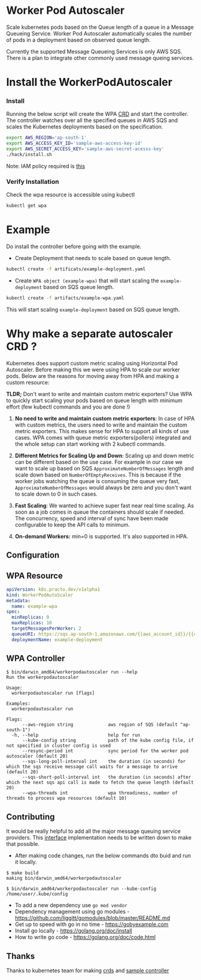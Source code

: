 # Worker Pod Autoscaler

Scale kubernetes pods based on the Queue length of a queue in a Message Queueing Service. Worker Pod Autoscaler automatically scales the number of pods in a deployment based on observed queue length.

Currently the supported Message Queueing Services is only AWS SQS. There is a plan to integrate other commonly used message queing services.

# Install the WorkerPodAutoscaler

### Install
Running the below script will create the WPA [CRD](https://kubernetes.io/docs/concepts/extend-kubernetes/api-extension/custom-resources/) and start the controller. The controller watches over all the specified queues in AWS SQS and scales the Kubernetes deployments based on the specification.

```bash
export AWS_REGION='ap-south-1'
export AWS_ACCESS_KEY_ID='sample-aws-access-key-id'
export AWS_SECRET_ACCESS_KEY='sample-aws-secret-acesss-key'
./hack/install.sh
```

Note: IAM policy required is [this](todo)

### Verify Installation
Check the wpa resource is accessible using kubectl

```bash
kubectl get wpa
```

# Example
Do install the controller before going with the example.

- Create Deployment that needs to scale based on queue length.
```bash
kubectl create -f artificats/example-deployment.yaml
```

- Create `WPA object (example-wpa)` that will start scaling the `example-deployment` based on SQS queue length.
```bash
kubectl create -f artifacts/example-wpa.yaml
```

This will start scaling `example-deployment` based on SQS queue length.

# Why make a separate autoscaler CRD ?

Kubernetes does support custom metric scaling using Horizontal Pod Autoscaler. Before making this we were using HPA to scale our worker pods. Below are the reasons for moving away from HPA and making a custom resource:

**TLDR;** Don't want to write and maintain custom metric exporters? Use WPA to quickly start scaling your pods based on queue length with minimum effort (few kubectl commands and you are done !)

1. **No need to write and maintain custom metric exporters**: In case of HPA with custom metrics, the users need to write and maintain the custom metric exporters. This makes sense for HPA to support all kinds of use cases. WPA comes with queue metric exporters(pollers) integrated and the whole setup can start working with 2 kubectl commands.

2. **Different Metrics for Scaling Up and Down**: Scaling up and down metric can be different based on the use case. For example in our case we want to scale up based on SQS `ApproximateNumberOfMessages` length and scale down based on `NumberOfEmptyReceives`. This is because if the worker jobs watching the queue is consuming the queue very fast, `ApproximateNumberOfMessages` would always be zero and you don't want to scale down to 0 in such cases.

3. **Fast Scaling**: We wanted to achieve super fast near real time scaling. As soon as a job comes in queue the containers should scale if needed. The concurrency, speed and interval of sync have been made configurable to keep the API calls to minimum.

4. **On-demand Workers:** min=0 is supported. It's also supported in HPA.

## Configuration

## WPA Resource

```yaml
apiVersion: k8s.practo.dev/v1alpha1
kind: WorkerPodAutoScaler
metadata:
  name: example-wpa
spec:
  minReplicas: 0
  maxReplicas: 10
  targetMessagesPerWorker: 2
  queueURI: https://sqs.ap-south-1.amazonaws.com/{{aws_account_id}}/{{queue_prefix-queue_name-queue_suffix}}
  deploymentName: example-deployment
```

## WPA Controller

```
$ bin/darwin_amd64/workerpodautoscaler run --help
Run the workerpodautoscaler

Usage:
  workerpodautoscaler run [flags]

Examples:
  workerpodautoscaler run

Flags:
      --aws-region string             aws region of SQS (default "ap-south-1")
  -h, --help                          help for run
      --kube-config string            path of the kube config file, if not specified in cluster config is used
      --resync-period int             sync period for the worker pod autoscaler (default 20)
      --sqs-long-poll-interval int    the duration (in seconds) for which the sqs receive message call waits for a message to arrive (default 20)
      --sqs-short-poll-interval int   the duration (in seconds) after which the next sqs api call is made to fetch the queue length (default 20)
      --wpa-threads int               wpa threadiness, number of threads to process wpa resources (default 10)
```


## Contributing
It would be really helpful to add all the major message queuing service providers. This [interface](https://github.com/practo/k8s-worker-pod-autoscaler/blob/master/pkg/queue/queueing_service.go#L5-L8) implementation needs to be written down to make that possible.

- After making code changes, run the below commands dto buid and run it locally. 
```
$ make build
making bin/darwin_amd64/workerpodautoscaler

$ bin/darwin_amd64/workerpodautoscaler run --kube-config /home/user/.kube/config
```
- To add a new dependency use `go mod vendor`
- Dependency management using go modules - https://github.com/liggitt/gomodules/blob/master/README.md
- Get up to speed with go in no time - https://gobyexample.com
- Install go locally - https://golang.org/doc/install
- How to write go code - https://golang.org/doc/code.html

## Thanks

Thanks to kubernetes team for making [crds](https://kubernetes.io/docs/concepts/extend-kubernetes/api-extension/custom-resources/) and [sample controller](https://github.com/kubernetes/sample-controller)

[latest-release]: https://github.com/practo/k8s-worker-pod-autoscaler/releases
